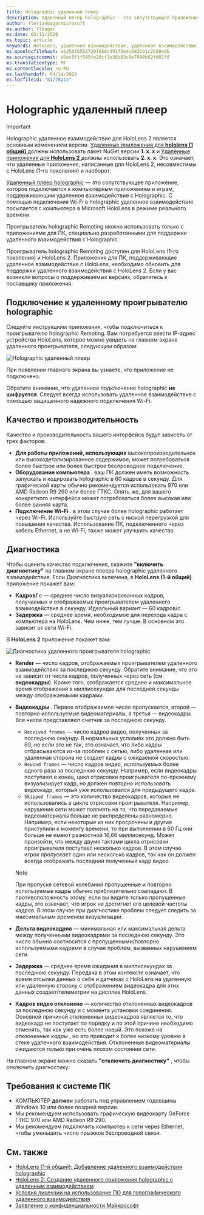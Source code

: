 ```yaml
---
title: Holographic удаленный плеер
description: Удаленный плеер holographic — это сопутствующее приложение, которое подключается к КОМПЬЮТЕРным приложениям и играм, поддерживающим удаленное взаимодействие с Holographic. С помощью подключения Wi-Fi в holographic удаленное взаимодействие посылается с компьютера в Microsoft HoloLens в режиме реального времени.
author: florianbagarmicrosoft
ms.author: flbagar
ms.date: 03/11/2020
ms.topic: article
keywords: HoloLens, удаленное взаимодействие, удаленное взаимодействие с holographic
ms.openlocfilehash: e5255fb5537201058c491f5e4c682bb1c22d0edb
ms.sourcegitcommit: d6ac8f1f545fe20cf1e36b83c0e7998b82fd02f8
ms.translationtype: MT
ms.contentlocale: ru-RU
ms.lasthandoff: 04/14/2020
ms.locfileid: "81278212"
---
```

# <a name="holographic-remoting-player"></a>Holographic удаленный плеер

>[!IMPORTANT]
>Holographic удаленное взаимодействие для HoloLens 2 является основным изменением версии. [Удаленные приложения для **hololens (1 общий)** ](add-holographic-remoting.md) должны использовать пакет NuGet версии **1. x. x** и [Удаленные приложения для **HoloLens 2** ](holographic-remoting-create-host.md) должны использовать **2. x. x**. Это означает, что удаленные приложения, написанные для HoloLens 2, несовместимы с HoloLens (1-го поколения) и наоборот.

[Удаленный плеер holographic](https://www.microsoft.com/p/holographic-remoting-player/9nblggh4sv40) — это сопутствующее приложение, которое подключается к компьютерным приложениям и играм, поддерживающим удаленное взаимодействие с Holographic. С помощью подключения Wi-Fi в holographic удаленное взаимодействие посылается с компьютера в Microsoft HoloLens в режиме реального времени.

Проигрыватель holographic Remoting можно использовать только с приложениями для ПК, специально разработанными для поддержки удаленного взаимодействия с Holographic.

Проигрыватель holographic Remoting доступен для HoloLens (1-го поколения) и HoloLens 2.  Приложения для ПК, поддерживающие удаленное взаимодействие с HoloLens, необходимо обновить для поддержки удаленного взаимодействия с HoloLens 2. Если у вас возникли вопросы о поддерживаемых версиях, обратитесь к поставщику приложения.

## <a name="connecting-to-the-holographic-remoting-player"></a>Подключение к удаленному проигрывателю holographic

Следуйте инструкциям приложения, чтобы подключиться к проигрывателю holographic Remoting. Вам потребуется ввести IP-адрес устройства HoloLens, которое можно увидеть на главном экране удаленного проигрывателя, следующим образом:

![Holographic удаленный плеер](images/holographicremotingplayer.png)

При появлении главного экрана вы узнаете, что приложение не подключено.

Обратите внимание, что удаленное подключение holographic **не шифруется**. Следует всегда использовать удаленное взаимодействие с помощью защищенного надежного подключения Wi-Fi.

## <a name="quality-and-performance"></a>Качество и производительность

Качество и производительность вашего интерфейса будут зависеть от трех факторов:
* **Для работы приложений, использующих** высокопроизводительное или высокодетализированное содержимое, может потребоваться более быстрое или более быстрое беспроводное подключение.
* **Оборудование компьютера** . ваш ПК должен иметь возможность запускать и кодировать holographic в 60 кадров в секунду. Для графической карты обычно рекомендуется использовать 970 или AMD Radeon R9 290 или более ГТКС. Опять же, для вашего конкретного интерфейса может потребоваться более высокая или более ранняя карта.
* **Подключение Wi-Fi** . в этом случае более holographic работает через Wi-Fi. Используйте быструю сеть с низкой перегрузкой для повышения качества. Использование ПК, подключенного через кабель Ethernet, а не Wi-Fi, также может улучшить качество.

## <a name="diagnostics"></a>Диагностика

Чтобы оценить качество подключения, скажите **"включить диагностику"** на главном экране плеера holographic удаленного взаимодействия. Если Диагностика включена, в **HoloLens (1-й общий)** приложение покажет вам:

* **Кадров/** с — среднее число визуализированных кадров, получаемых и отображаемых проигрывателем удаленного взаимодействия в секунду. Идеальный вариант — 60 кадров/с.
* **Задержка** — среднее время, необходимое для перехода кадра с компьютера на HoloLens. Чем ниже, тем лучше. В основном это зависит от сети Wi-Fi.

В **HoloLens 2** приложение покажет вам:

![Диагностика удаленного проигрывателя holographic](images/holographicremotingplayer-diag.png)

* **Render** — число кадров, отображаемых проигрывателем удаленного взаимодействия за последнюю секунду. Обратите внимание, что это не зависит от числа кадров, полученных через сеть (см. **видеокадры**). Кроме того, отображается среднее и максимальное время отображения в миллисекундах для последней секунды между отображаемыми кадрами.

* **Видеокадры** . Первое отображаемое число пропускается, второй — повторно используемые видеоматериалы, а третья — видеокадры. Все числа представляют счетчик за последнюю секунду.
    * ```Received frames``` — число кадров видео, полученных за последнюю секунду. В нормальных условиях это должно быть 60, но если это не так, это означает, что либо кадры отбрасываются из-за проблем с сетью, либо удаленная или удаленная сторона не создает кадры с ожидаемой скоростью.
    * ```Reused frames``` — число кадров видео, используемых более одного раза за последнюю секунду. Например, если видеокадры поступают в конец, цикл отрисовки проигрывателя по-прежнему визуализирует кадр, но должен *повторно использовать* видеокадр, который уже использовался для предыдущего кадра.
    * ```Skipped frames``` — это количество видеокадров, которые не использовались в цикле отрисовки проигрывателя. Например, нарушение сети может повлиять на то, что передаваемые видеоматериалы больше не распределены равномерно. Например, если некоторые из них просрочены и другие приступили к моменту времени, то при выполнении в 60 Гц они больше не имеют разностной 16,66 миллисекунд. Может произойти, что между двумя тактами цикла отрисовки проигрывателя поступает несколько кадров. В этом случае игрок *пропускает* один или несколько кадров, так как он должен всегда отображать последний полученный кадр видео.

    >[!NOTE]
    >При пропуске сетевой колебаний пропущенные и повторно используемые кадры обычно приблизительно совпадают. В противоположность этому, если вы видите только пропущенные кадры, это означает, что игрок не достигнет его целевой частоты кадров. В этом случае при диагностике проблем следует следить за максимальным временем визуализации.

* **Дельта видеокадров** — минимальная или максимальная дельта между полученными видеокадрами за последнюю секунду. Это число обычно соотносится с пропущенными/повторно используемыми кадрами в случае проблем, вызванных нарушением сети.
* **Задержка** — среднее время ожидания в миллисекундах за последнюю секунду. Передача в этом контексте означает, что время отсылки данных о себе и датчиках с HoloLens на удаленную или удаленную сторону с отображением видеокадра для этих данных создает/телеметрии на дисплее HoloLens.
* **Кадров видео отклонено** — количество отклоненных видеокадров за последнюю секунду и с момента установки соединения. Основной причиной отклоненных видеокадров является то, что видеокадр не поступает по порядку и по этой причине необходимо отменять, так как уже есть более новый. Это похоже на *отклоненные кадры* , но это приводит к более низкому уровню в стеке удаленного взаимодействия. Отклоненные видеоматериалы ожидаются только при очень плохом состоянии сети.



На главном экране можно сказать **"отключить диагностику"** , чтобы отключить диагностику.

## <a name="pc-system-requirements"></a>Требования к системе ПК
* КОМПЬЮТЕР **должен** работать под управлением годовщины Windows 10 или более поздней версии.
* Мы рекомендуем использовать графическую видеокарту GeForce ГТКС 970 или AMD Radeon R9 290.
* Мы рекомендуем подключить компьютер к сети через Ethernet, чтобы уменьшить число прыжков беспроводной связи.

## <a name="see-also"></a>См. также
* [HoloLens (1-й общий): Добавление удаленного взаимодействия holographic](add-holographic-remoting.md)
* [HoloLens 2: Создание удаленного приложения holographic с удаленным взаимодействием](holographic-remoting-create-host.md)
* [Условия лицензии на использование ПО для голографического удаленного взаимодействия](https://docs.microsoft.com//legal/mixed-reality/microsoft-holographic-remoting-software-license-terms)
* [Заявление о конфиденциальности Майкрософт](https://go.microsoft.com/fwlink/?LinkId=521839)
